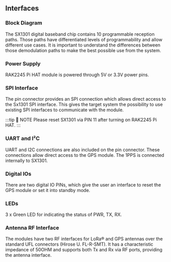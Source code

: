## Interfaces

### Block Diagram

<rk-img
  src="/assets/images/datasheet/rak2245-pihat/rak2245-pihat-block-diagram.png"
  width="100%"
  figure-number="3"
  caption="RAK2245 Pi Hat Block Diagram"
/>

The SX1301 digital baseband chip contains 10 programmable reception paths. Those
paths have differentiated levels of programmability and allow different use cases. It is important to understand the differences between those demodulation paths to make the best possible use from the system.

### Power Supply

RAK2245 Pi HAT module is powered through 5V or 3.3V power pins.

### SPI Interface

The pin connector provides an SPI connection which allows direct access to the
Sx1301 SPI interface. This gives the target system the possibility to use existing SPI interfaces to communicate with the module.

:::tip 📝 NOTE
Please reset SX1301 via PIN 11 after turning on RAK2245 Pi HAT.
:::

### UART and I²C

UART and I2C connections are also included on the pin connector. These connections
allow direct access to the GPS module. The 1PPS is connected internally to SX1301.

### Digital IOs

There are two digital IO PINs, which give the user an interface to reset the GPS module or set it into standby mode.

### LEDs

3 x Green LED for indicating the status of PWR, TX, RX.

### Antenna RF Interface

The modules have two RF interfaces for LoRa® and GPS antennas over the standard UFL connectors (Hirose U. FL-R-SMT). It has a characteristic impedance of 50OHM and supports both Tx and Rx via RF ports, providing the antenna interface.

